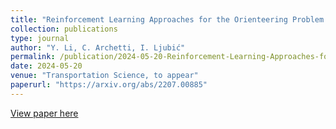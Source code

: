 ```yaml
---
title: "Reinforcement Learning Approaches for the Orienteering Problem with Stochastic and Dynamic Release Dates"
collection: publications
type: journal
author: "Y. Li, C. Archetti, I. Ljubić"
permalink: /publication/2024-05-20-Reinforcement-Learning-Approaches-for-the-Orienteering-Problem-with-Stochastic-and-Dynamic-Release-Dates 
date: 2024-05-20
venue: "Transportation Science, to appear"
paperurl: "https://arxiv.org/abs/2207.00885"
---
```



[View paper here](https://arxiv.org/abs/2207.00885)
